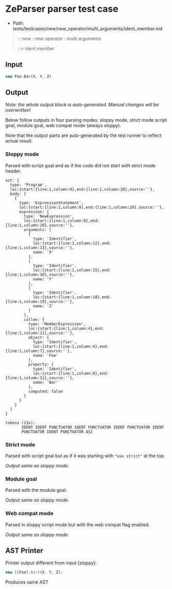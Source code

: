 # ZeParser parser test case

- Path: tests/testcases/new/new_operator/multi_arguments/ident_member.md

> :: new : new operator : multi arguments
>
> ::> ident member

## Input

`````js
new Foo.Bar(X, Y, Z)
`````

## Output

_Note: the whole output block is auto-generated. Manual changes will be overwritten!_

Below follow outputs in four parsing modes: sloppy mode, strict mode script goal, module goal, web compat mode (always sloppy).

Note that the output parts are auto-generated by the test runner to reflect actual result.

### Sloppy mode

Parsed with script goal and as if the code did not start with strict mode header.

`````
ast: {
  type: 'Program',
  loc:{start:{line:1,column:0},end:{line:1,column:20},source:''},
  body: [
    {
      type: 'ExpressionStatement',
      loc:{start:{line:1,column:0},end:{line:1,column:20},source:''},
      expression: {
        type: 'NewExpression',
        loc:{start:{line:1,column:0},end:{line:1,column:20},source:''},
        arguments: [
          {
            type: 'Identifier',
            loc:{start:{line:1,column:12},end:{line:1,column:13},source:''},
            name: 'X'
          },
          {
            type: 'Identifier',
            loc:{start:{line:1,column:15},end:{line:1,column:16},source:''},
            name: 'Y'
          },
          {
            type: 'Identifier',
            loc:{start:{line:1,column:18},end:{line:1,column:19},source:''},
            name: 'Z'
          }
        ],
        callee: {
          type: 'MemberExpression',
          loc:{start:{line:1,column:4},end:{line:1,column:11},source:''},
          object: {
            type: 'Identifier',
            loc:{start:{line:1,column:4},end:{line:1,column:7},source:''},
            name: 'Foo'
          },
          property: {
            type: 'Identifier',
            loc:{start:{line:1,column:8},end:{line:1,column:11},source:''},
            name: 'Bar'
          },
          computed: false
        }
      }
    }
  ]
}

tokens (13x):
       IDENT IDENT PUNCTUATOR IDENT PUNCTUATOR IDENT PUNCTUATOR IDENT
       PUNCTUATOR IDENT PUNCTUATOR ASI
`````

### Strict mode

Parsed with script goal but as if it was starting with `"use strict"` at the top.

_Output same as sloppy mode._

### Module goal

Parsed with the module goal.

_Output same as sloppy mode._

### Web compat mode

Parsed in sloppy script mode but with the web compat flag enabled.

_Output same as sloppy mode._

## AST Printer

Printer output different from input [sloppy]:

````js
new ((Foo).Bar)(X, Y, Z);
````

Produces same AST
